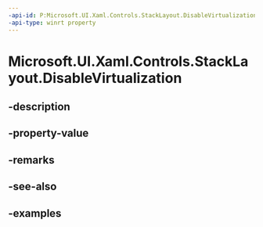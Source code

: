 ```yaml
---
-api-id: P:Microsoft.UI.Xaml.Controls.StackLayout.DisableVirtualization
-api-type: winrt property
---
```


# Microsoft.UI.Xaml.Controls.StackLayout.DisableVirtualization

<!--
public bool DisableVirtualization { get; set; }
-->


## -description

## -property-value

## -remarks

## -see-also

## -examples


